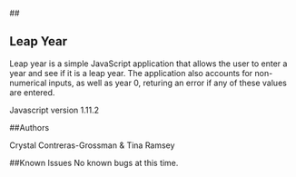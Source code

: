 ##<h2>Leap Year</h2>

Leap year is a simple JavaScript application that allows the user to enter a year and see if it is a leap year. The application also accounts for non-numerical inputs, as well as year 0, returing an error if any of these values are entered.

Javascript version 1.11.2

##Authors

Crystal Contreras-Grossman & Tina Ramsey

##Known Issues
No known bugs at this time.
